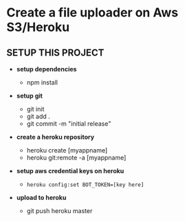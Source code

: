 # Create a file uploader on Aws S3/Heroku

## SETUP THIS PROJECT

   * **setup dependencies**
      * npm install

   * **setup git**
      * git init
      * git add .
      * git commit -m "initial release"

   * **create a heroku repository**
      * heroku create [myappname]
      * heroku git:remote -a [myappname]

   * **setup aws credential keys on heroku**
      * `heroku config:set BOT_TOKEN=[key here]`

   * **upload to heroku** 
      * git push heroku master
